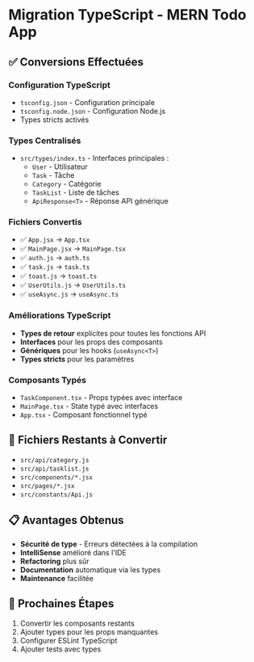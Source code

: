 # Migration TypeScript - MERN Todo App

## ✅ Conversions Effectuées

### **Configuration TypeScript**
- `tsconfig.json` - Configuration principale
- `tsconfig.node.json` - Configuration Node.js
- Types stricts activés

### **Types Centralisés**
- `src/types/index.ts` - Interfaces principales :
  - `User` - Utilisateur
  - `Task` - Tâche
  - `Category` - Catégorie  
  - `TaskList` - Liste de tâches
  - `ApiResponse<T>` - Réponse API générique

### **Fichiers Convertis**
- ✅ `App.jsx` → `App.tsx`
- ✅ `MainPage.jsx` → `MainPage.tsx`
- ✅ `auth.js` → `auth.ts`
- ✅ `task.js` → `task.ts`
- ✅ `toast.js` → `toast.ts`
- ✅ `UserUtils.js` → `UserUtils.ts`
- ✅ `useAsync.js` → `useAsync.ts`

### **Améliorations TypeScript**
- **Types de retour** explicites pour toutes les fonctions API
- **Interfaces** pour les props des composants
- **Génériques** pour les hooks (`useAsync<T>`)
- **Types stricts** pour les paramètres

### **Composants Typés**
- `TaskComponent.tsx` - Props typées avec interface
- `MainPage.tsx` - State typé avec interfaces
- `App.tsx` - Composant fonctionnel typé

## 🔄 Fichiers Restants à Convertir
- `src/api/category.js`
- `src/api/tasklist.js`
- `src/components/*.jsx`
- `src/pages/*.jsx`
- `src/constants/Api.js`

## 📋 Avantages Obtenus
- **Sécurité de type** - Erreurs détectées à la compilation
- **IntelliSense** amélioré dans l'IDE
- **Refactoring** plus sûr
- **Documentation** automatique via les types
- **Maintenance** facilitée

## 🚀 Prochaines Étapes
1. Convertir les composants restants
2. Ajouter types pour les props manquantes
3. Configurer ESLint TypeScript
4. Ajouter tests avec types